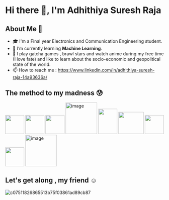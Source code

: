 # Hi there 👋, I'm Adhithiya Suresh Raja

## About Me 🚀
- 🎓 I'm a Final year Electronics and Communication Engineering student.
- 🤖 I’m currently learning **Machine Learning**.
- 🎨 I play gatcha games , brawl stars and watch anime during my free time (I love fate) and like to learn about the socio-economic and geopolitical state of the world.
- 📫 How to reach me : https://www.linkedin.com/in/adhithiya-suresh-raja-14a93636a/

## The method to my madness 😰

<p align="left">
  <img src="https://github.com/user-attachments/assets/b3bdcecd-caff-4e09-8e4b-0bae247a0b1f" width="60" height="60"/>
  <img src="https://github.com/user-attachments/assets/99e50312-608d-499b-9f7e-69cfb4f6e4be" width="60" height="60"/>
  <img src="https://github.com/user-attachments/assets/196abba5-e4ee-46db-b0cc-c9e7ba7eea2f" width="60" height="60"/>
  <img width="100" height="100" alt="image" src="https://github.com/user-attachments/assets/c657bec9-bd73-40f4-beef-a5395ff58c5b" />
  <img src="https://github.com/user-attachments/assets/5526e3d9-6d27-4fad-ac3d-c8c0666e0e85" width="60" height="80"/>
  <img src="https://github.com/user-attachments/assets/1dc9dc64-f8fd-4d41-b8ff-c0863c0474a5" width="80" height="70"/>
  <img src="https://github.com/user-attachments/assets/0af26433-4fe3-4f55-bb8a-db963f444936" width="60" height="60"/>
  <img src="https://github.com/user-attachments/assets/99e50312-608d-499b-9f7e-69cfb4f6e4be" width="60" height="60"/>
  <img width="100" height="100" alt="image" src="https://github.com/user-attachments/assets/21044f60-5199-4b5b-86e1-76b98c76f79d" />
</p>




## Let's get along , my friend ☺️
![c07511826865513b75f03861ad89cb87](https://github.com/user-attachments/assets/3d43b47a-5a19-4c77-81af-20d55f127e2c)



<!--
**AdhithiyaSureshRaja/AdhithiyaSureshRaja** is a ✨ _special_ ✨ repository because its `README.md` (this file) appears on your GitHub profile.

Here are some ideas to get you started:

- 🔭 I’m currently working on ...
- 🌱 I’m currently learning ...
- 👯 I’m looking to collaborate on ...
- 🤔 I’m looking for help with ...
- 💬 Ask me about ...
- 📫 How to reach me: ...
- 😄 Pronouns: ...
- ⚡ Fun fact: ...
-->

